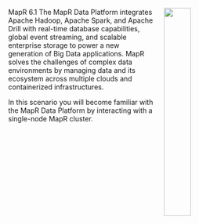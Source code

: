 <img src="https://github.com/mapr-demos/katacoda-scenarios/blob/master/mapr-intro/assets/Data-Platform-Chart.png?raw=true" width=33% align="right" hspace="20"> MapR 6.1
The MapR Data Platform integrates Apache Hadoop, Apache Spark, and Apache Drill with real-time database capabilities, global event streaming, and scalable enterprise storage to power a new generation of Big Data applications. MapR solves the challenges of complex data environments by managing data and its ecosystem across multiple clouds and containerized infrastructures.

In this scenario you will become familiar with the MapR Data Platform by interacting with a single-node MapR cluster. 



